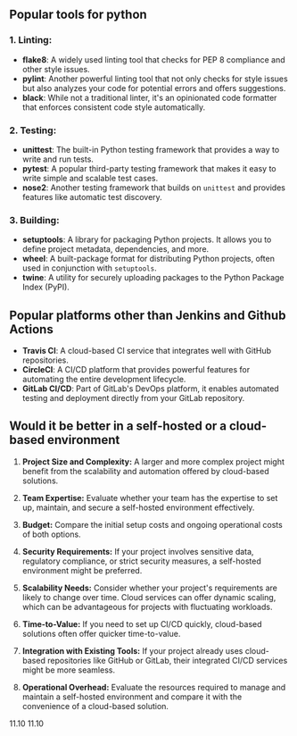 ## Popular tools for python

### 1. Linting:

   - **flake8**: A widely used linting tool that checks for PEP 8 compliance and other style issues.
   - **pylint**: Another powerful linting tool that not only checks for style issues but also analyzes your code for potential errors and offers suggestions.
   - **black**: While not a traditional linter, it's an opinionated code formatter that enforces consistent code style automatically.

### 2. **Testing:**

   - **unittest**: The built-in Python testing framework that provides a way to write and run tests.
   - **pytest**: A popular third-party testing framework that makes it easy to write simple and scalable test cases.
   - **nose2**: Another testing framework that builds on `unittest` and provides features like automatic test discovery.
   
### 3. **Building:**

   - **setuptools**: A library for packaging Python projects. It allows you to define project metadata, dependencies, and more.
   - **wheel**: A built-package format for distributing Python projects, often used in conjunction with `setuptools`.
   - **twine**: A utility for securely uploading packages to the Python Package Index (PyPI).

## Popular platforms other than Jenkins and Github Actions

   - **Travis CI**: A cloud-based CI service that integrates well with GitHub repositories.
   - **CircleCI**: A CI/CD platform that provides powerful features for automating the entire development lifecycle.
   - **GitLab CI/CD**: Part of GitLab's DevOps platform, it enables automated testing and deployment directly from your GitLab repository.

## Would it be better in a self-hosted or a cloud-based environment

1. **Project Size and Complexity:** A larger and more complex project might benefit from the scalability and automation offered by cloud-based solutions.

2. **Team Expertise:** Evaluate whether your team has the expertise to set up, maintain, and secure a self-hosted environment effectively.

3. **Budget:** Compare the initial setup costs and ongoing operational costs of both options.

4. **Security Requirements:** If your project involves sensitive data, regulatory compliance, or strict security measures, a self-hosted environment might be preferred.

5. **Scalability Needs:** Consider whether your project's requirements are likely to change over time. Cloud services can offer dynamic scaling, which can be advantageous for projects with fluctuating workloads.

6. **Time-to-Value:** If you need to set up CI/CD quickly, cloud-based solutions often offer quicker time-to-value.

7. **Integration with Existing Tools:** If your project already uses cloud-based repositories like GitHub or GitLab, their integrated CI/CD services might be more seamless.

8. **Operational Overhead:** Evaluate the resources required to manage and maintain a self-hosted environment and compare it with the convenience of a cloud-based solution.

11.10 
11.10